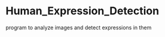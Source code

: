 Human_Expression_Detection
==========================

program to analyze images and detect expressions in them

